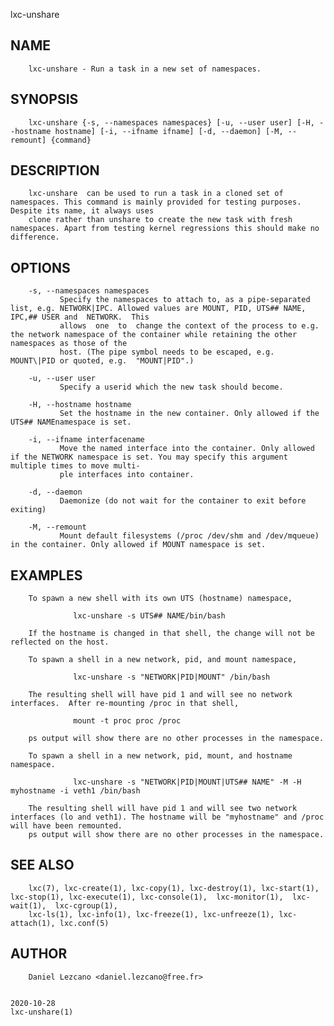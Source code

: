   lxc-unshare
 
## NAME
        lxc-unshare - Run a task in a new set of namespaces.
 
## SYNOPSIS
        lxc-unshare {-s, --namespaces namespaces} [-u, --user user] [-H, --hostname hostname] [-i, --ifname ifname] [-d, --daemon] [-M, --remount] {command}
 
## DESCRIPTION
        lxc-unshare  can be used to run a task in a cloned set of namespaces. This command is mainly provided for testing purposes.  Despite its name, it always uses
        clone rather than unshare to create the new task with fresh namespaces. Apart from testing kernel regressions this should make no difference.
 
## OPTIONS
        -s, --namespaces namespaces
               Specify the namespaces to attach to, as a pipe-separated list, e.g. NETWORK|IPC. Allowed values are MOUNT, PID, UTS## NAME, IPC,## USER and  NETWORK.  This
               allows  one  to  change the context of the process to e.g. the network namespace of the container while retaining the other namespaces as those of the
               host. (The pipe symbol needs to be escaped, e.g.  MOUNT\|PID or quoted, e.g.  "MOUNT|PID".)
 
        -u, --user user
               Specify a userid which the new task should become.
 
        -H, --hostname hostname
               Set the hostname in the new container. Only allowed if the UTS## NAMEnamespace is set.
 
        -i, --ifname interfacename
               Move the named interface into the container. Only allowed if the NETWORK namespace is set. You may specify this argument multiple times to move multi‐
               ple interfaces into container.
 
        -d, --daemon
               Daemonize (do not wait for the container to exit before exiting)
 
        -M, --remount
               Mount default filesystems (/proc /dev/shm and /dev/mqueue) in the container. Only allowed if MOUNT namespace is set.
 
## EXAMPLES
        To spawn a new shell with its own UTS (hostname) namespace,
 
                  lxc-unshare -s UTS## NAME/bin/bash
 
        If the hostname is changed in that shell, the change will not be reflected on the host.
 
        To spawn a shell in a new network, pid, and mount namespace,
 
                  lxc-unshare -s "NETWORK|PID|MOUNT" /bin/bash
 
        The resulting shell will have pid 1 and will see no network interfaces.  After re-mounting /proc in that shell,
 
                  mount -t proc proc /proc
 
        ps output will show there are no other processes in the namespace.
 
        To spawn a shell in a new network, pid, mount, and hostname namespace.
 
                  lxc-unshare -s "NETWORK|PID|MOUNT|UTS## NAME" -M -H myhostname -i veth1 /bin/bash
 
        The resulting shell will have pid 1 and will see two network interfaces (lo and veth1). The hostname will be "myhostname" and /proc will have been remounted.
        ps output will show there are no other processes in the namespace.
 
## SEE ALSO
        lxc(7), lxc-create(1), lxc-copy(1), lxc-destroy(1), lxc-start(1), lxc-stop(1), lxc-execute(1), lxc-console(1),  lxc-monitor(1),  lxc-wait(1),  lxc-cgroup(1),
        lxc-ls(1), lxc-info(1), lxc-freeze(1), lxc-unfreeze(1), lxc-attach(1), lxc.conf(5)
 
## AUTHOR
        Daniel Lezcano <daniel.lezcano@free.fr>
 
                                                                              2020-10-28                                                               lxc-unshare(1)
